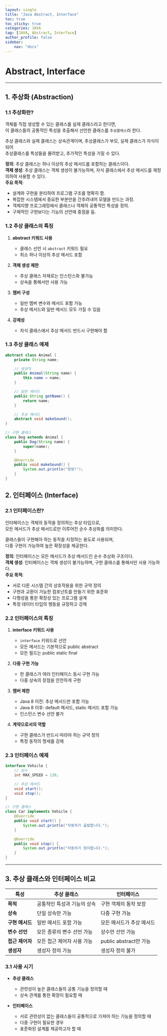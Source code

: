 ```yaml
---
layout: single
title: "Java Abstract, Interface"
toc: true
toc_sticky: true
categories: JAVA
tag: [JAVA, Abstract, Interface]
author_profile: false
sidebar:
    nav: "docs"
---
```

# Abstract, Interface
---
## 1. 추상화 (Abstraction)

### 1.1 추상화란?
객체를 직접 생성할 수 있는 클래스를 실제 클래스라고 한다면, <br/>
이 클래스들의 공통적인 특성을 추출해서 선언한 클래스를 `추상클래스`라 한다.<br/>

추상 클래스와 실제 클래스는 상속관계이며, 추상클래스가 부모, 실제 클래스가 자식이되어<br/>
추상클래스를 특성들을 물려받고, 추가적인 특성을 가질 수 있다.<br/>

**정의**: 추상 클래스는 하나 이상의 추상 메서드를 포함하는 클래스이다.<br/>
**객체 생성**: 추상 클래스는 객체 생성이 불가능하며, 자식 클래스에서 추상 메서드를 재정의하여 사용할 수 있다.<br/>
**주요 목적**:<br/>
- 설계와 구현을 분리하여 프로그램 구조를 명확히 함.
- 복잡한 시스템에서 중요한 부분만을 간추려내어 모델을 만드는 과정.
- 객체지향 프로그래밍에서 클래스나 객체의 공통적인 특성을 정의.
- 구체적인 구현보다는 기능의 선언에 중점을 둠.


### 1.2 추상 클래스의 특징
1. **abstract 키워드 사용**
   - 클래스 선언 시 `abstract` 키워드 필요
   - 최소 하나 이상의 추상 메서드 포함

2. **객체 생성 제한**
   - 추상 클래스 자체로는 인스턴스화 불가능
   - 상속을 통해서만 사용 가능

3. **멤버 구성**
   - 일반 멤버 변수와 메서드 포함 가능
   - 추상 메서드와 일반 메서드 모두 가질 수 있음

4. **강제성**
   - 자식 클래스에서 추상 메서드 반드시 구현해야 함

### 1.3 추상 클래스 예제

```java
abstract class Animal {
    private String name;

    // 생성자
    public Animal(String name) {
        this.name = name;
    }

    // 일반 메서드
    public String getName() {
        return name;
    }

    // 추상 메서드
    abstract void makeSound();
}

// 구현 클래스
class Dog extends Animal {
    public Dog(String name) {
        super(name);
    }

    @Override
    public void makeSound() {
        System.out.println("멍멍!");
    }
}
```

## 2. 인터페이스 (Interface)

### 2.1 인터페이스란?
인터페이스는 객체의 동작을 정의하는 추상 타입으로, <br/>
모든 메서드가 추상 메서드로만 이루어진 순수 추상화를 의미한다.<br/>

클래스들이 구현해야 하는 동작을 지정하는 용도로 사용되며,<br/>
다중 구현이 가능하여 높은 확장성을 제공한다.<br/>

**정의**: 인터페이스는 모든 메서드가 추상 메서드인 순수 추상화 구조이다.<br/>
**객체 생성**: 인터페이스는 객체 생성이 불가능하며, 구현 클래스를 통해서만 사용 가능하다.<br/>
**주요 목적**:<br/>
- 서로 다른 시스템 간의 상호작용을 위한 규약 정의
- 구현과 교환이 가능한 컴포넌트를 만들기 위한 표준화
- 다형성을 통한 확장성 있는 프로그램 설계
- 특정 데이터 타입의 행동을 규정하고 강제

### 2.2 인터페이스의 특징
1. **interface 키워드 사용**
   - `interface` 키워드로 선언
   - 모든 메서드는 기본적으로 public abstract
   - 모든 필드는 public static final

2. **다중 구현 가능**
   - 한 클래스가 여러 인터페이스 동시 구현 가능
   - 다중 상속의 장점을 안전하게 구현

3. **멤버 제한**
   - Java 8 이전: 추상 메서드만 포함 가능
   - Java 8 이후: default 메서드, static 메서드 포함 가능
   - 인스턴스 변수 선언 불가

4. **계약으로서의 역할**
   - 구현 클래스가 반드시 따라야 하는 규약 정의
   - 특정 동작의 명세를 강제

### 2.3 인터페이스 예제
```java
interface Vehicle {
    // 상수
    int MAX_SPEED = 120;

    // 추상 메서드
    void start();
    void stop();
}

// 구현 클래스
class Car implements Vehicle {
    @Override
    public void start() {
        System.out.println("자동차가 출발합니다.");
    }

    @Override
    public void stop() {
        System.out.println("자동차가 정지합니다.");
    }
}
```
---

## 3. 추상 클래스와 인터페이스 비교

| 특성 | 추상 클래스 | 인터페이스 |
|------|------------|------------|
| **목적** | 공통적인 특성과 기능의 상속 | 구현 객체의 동작 보장 |
| **상속** | 단일 상속만 가능 | 다중 구현 가능 |
| **구현 메서드** | 일반 메서드 포함 가능 | 모든 메서드가 추상 메서드 |
| **변수 선언** | 모든 종류의 변수 선언 가능 | 상수만 선언 가능 |
| **접근 제어자** | 모든 접근 제어자 사용 가능 | public abstract만 가능 |
| **생성자** | 생성자 정의 가능 | 생성자 정의 불가 |

### 3.1 사용 시기
- **추상 클래스**
  - 관련성이 높은 클래스들의 공통 기능을 정의할 때
  - 상속 관계를 통한 확장이 필요할 때

- **인터페이스**
  - 서로 관련성이 없는 클래스들이 공통적으로 가져야 하는 기능을 정의할 때
  - 다중 구현이 필요한 경우
  - 표준화된 설계를 제공하고자 할 때